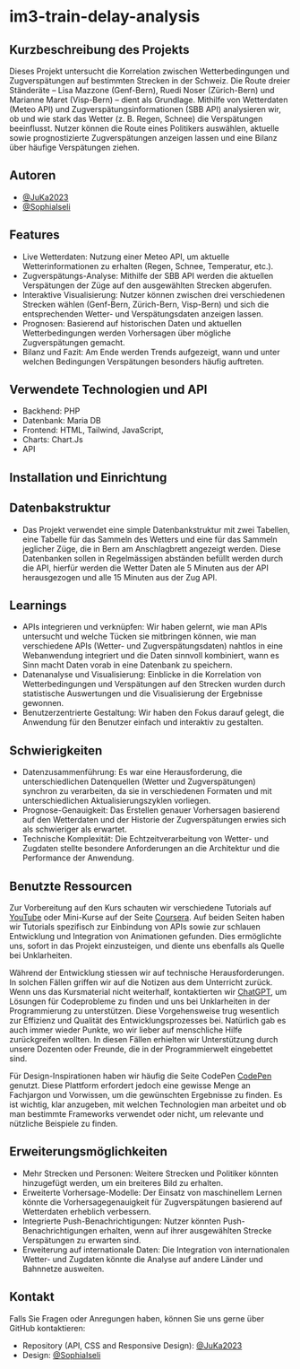 # im3-train-delay-analysis

## Kurzbeschreibung des Projekts
Dieses Projekt untersucht die Korrelation zwischen Wetterbedingungen und Zugverspätungen auf bestimmten Strecken in der Schweiz. Die Route dreier Ständeräte – Lisa Mazzone (Genf-Bern), Ruedi Noser (Zürich-Bern) und Marianne Maret (Visp-Bern) – dient als Grundlage. Mithilfe von Wetterdaten (Meteo API) und Zugverspätungsinformationen (SBB API) analysieren wir, ob und wie stark das Wetter (z. B. Regen, Schnee) die Verspätungen beeinflusst. Nutzer können die Route eines Politikers auswählen, aktuelle sowie prognostizierte Zugverspätungen anzeigen lassen und eine Bilanz über häufige Verspätungen ziehen.

## Autoren
- [@JuKa2023](https://github.com/JuKa2023)
- [@SophiaIseli](https://github.com/SophiaIseli)

## Features
- Live Wetterdaten: Nutzung einer Meteo API, um aktuelle Wetterinformationen zu erhalten (Regen, Schnee, Temperatur, etc.).
- Zugverspätungs-Analyse: Mithilfe der SBB API werden die aktuellen Verspätungen der Züge auf den ausgewählten Strecken abgerufen.
- Interaktive Visualisierung: Nutzer können zwischen drei verschiedenen Strecken wählen (Genf-Bern, Zürich-Bern, Visp-Bern) und sich die entsprechenden Wetter- und Verspätungsdaten anzeigen lassen.
- Prognosen: Basierend auf historischen Daten und aktuellen Wetterbedingungen werden Vorhersagen über mögliche Zugverspätungen gemacht.
- Bilanz und Fazit: Am Ende werden Trends aufgezeigt, wann und unter welchen Bedingungen Verspätungen besonders häufig auftreten.

## Verwendete Technologien und API
- Backhend: PHP
- Datenbank: Maria DB
- Frontend: HTML, Tailwind, JavaScript,
- Charts: Chart.Js
- API

## Installation und Einrichtung



## Datenbakstruktur

- Das Projekt verwendet eine simple Datenbankstruktur mit zwei Tabellen, eine Tabelle für das Sammeln des Wetters und eine für das Sammeln jeglicher Züge, die in Bern am Anschlagbrett angezeigt werden. Diese Datenbanken sollen in Regelmässigen abständen befüllt werden durch die API, hierfür werden die Wetter Daten ale 5 Minuten aus der API herausgezogen und alle 15 Minuten aus der Zug API.

## Learnings
- APIs integrieren und verknüpfen: Wir haben gelernt, wie man APIs untersucht und welche Tücken sie mitbringen können, wie man verschiedene APIs (Wetter- und Zugverspätungsdaten) nahtlos in eine Webanwendung integriert und die Daten sinnvoll kombiniert, wann es Sinn macht Daten vorab in eine Datenbank zu speichern.
- Datenanalyse und Visualisierung: Einblicke in die Korrelation von Wetterbedingungen und Verspätungen auf den Strecken wurden durch statistische Auswertungen und die Visualisierung der Ergebnisse gewonnen.
- Benutzerzentrierte Gestaltung: Wir haben den Fokus darauf gelegt, die Anwendung für den Benutzer einfach und interaktiv zu gestalten.

## Schwierigkeiten
- Datenzusammenführung: Es war eine Herausforderung, die unterschiedlichen Datenquellen (Wetter und Zugverspätungen) synchron zu verarbeiten, da sie in verschiedenen Formaten und mit unterschiedlichen Aktualisierungszyklen vorliegen.
- Prognose-Genauigkeit: Das Erstellen genauer Vorhersagen basierend auf den Wetterdaten und der Historie der Zugverspätungen erwies sich als schwieriger als erwartet.
- Technische Komplexität: Die Echtzeitverarbeitung von Wetter- und Zugdaten stellte besondere Anforderungen an die Architektur und die Performance der Anwendung.

## Benutzte Ressourcen
Zur Vorbereitung auf den Kurs schauten wir verschiedene Tutorials auf [YouTube](https://www.youtube.com/) oder Mini-Kurse auf der Seite [Coursera](https://www.coursera.org/). Auf beiden Seiten haben wir Tutorials spezifisch zur Einbindung von APIs sowie zur schlauen Entwicklung und Integration von Animationen gefunden. Dies ermöglichte uns, sofort in das Projekt einzusteigen, und diente uns ebenfalls als Quelle bei Unklarheiten.

Während der Entwicklung stiessen wir auf technische Herausforderungen. In solchen Fällen griffen wir auf die Notizen aus dem Unterricht zurück. Wenn uns das Kursmaterial nicht weiterhalf, kontaktierten wir [ChatGPT](https://chat.openai.com/c/0c86d02e-cf73-4878-8671-4585188888fa), um Lösungen für Codeprobleme zu finden und uns bei Unklarheiten in der Programmierung zu unterstützen. Diese Vorgehensweise trug wesentlich zur Effizienz und Qualität des Entwicklungsprozesses bei. Natürlich gab es auch immer wieder Punkte, wo wir lieber auf menschliche Hilfe zurückgreifen wollten. In diesen Fällen erhielten wir Unterstützung durch unsere Dozenten oder Freunde, die in der Programmierwelt eingebettet sind.

Für Design-Inspirationen haben wir häufig die Seite CodePen [CodePen](https://codepen.io/) genutzt. Diese Plattform erfordert jedoch eine gewisse Menge an Fachjargon und Vorwissen, um die gewünschten Ergebnisse zu finden. Es ist wichtig, klar anzugeben, mit welchen Technologien man arbeitet und ob man bestimmte Frameworks verwendet oder nicht, um relevante und nützliche Beispiele zu finden.

## Erweiterungsmöglichkeiten
- Mehr Strecken und Personen: Weitere Strecken und Politiker könnten hinzugefügt werden, um ein breiteres Bild zu erhalten.
- Erweiterte Vorhersage-Modelle: Der Einsatz von maschinellem Lernen könnte die Vorhersagegenauigkeit für Zugverspätungen basierend auf Wetterdaten erheblich verbessern.
- Integrierte Push-Benachrichtigungen: Nutzer könnten Push-Benachrichtigungen erhalten, wenn auf ihrer ausgewählten Strecke Verspätungen zu erwarten sind.
- Erweiterung auf internationale Daten: Die Integration von internationalen Wetter- und Zugdaten könnte die Analyse auf andere Länder und Bahnnetze ausweiten.


## Kontakt
Falls Sie Fragen oder Anregungen haben, können Sie uns gerne über GitHub kontaktieren:
- Repository (API, CSS and Responsive Design): [@JuKa2023](https://github.com/JuKa2023)
- Design: [@SophiaIseli](https://github.com/SophiaIseli)
